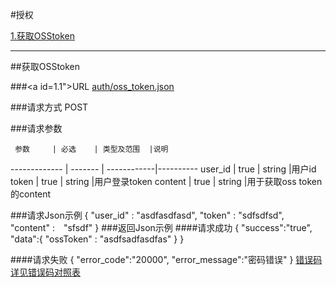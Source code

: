 #授权

[1.获取OSStoken](#1)

---
##<a id="1">获取OSStoken</a>

###<a id=1.1">URL</a>
[auth/oss_token.json](http://api.maitian.com/v1/auth/oss_token.json)

###<a id="1.2">请求方式</a>
POST

###<a id="1.3">请求参数</a>

     参数     | 必选 	| 类型及范围  |说明
------------- | ------- | ------------|---------- 
user_id	      | true	| string      |用户id
token         | true	| string      |用户登录token
content       | true	| string      |用于获取oss token的content

###<a id="1.4">请求Json示例</a>
	  {
	     "user_id" : "asdfasdfasd",
	     "token" : "sdfsdfsd",
	     "content" :　"sfsdf"
	  }
###<a id="1.5">返回Json示例</a>
####<a id="1.5.1">请求成功</a>
	{
		"success":"true",
		"data":{
				"ossToken" : "asdfsadfasdfas"
		 }
	}

####<a id="1.5.2">请求失败</a>
	{
		"error_code":"20000",
		"error_message":"密码错误"
	}
[错误码详见错误码对照表](错误码对照表.md)
